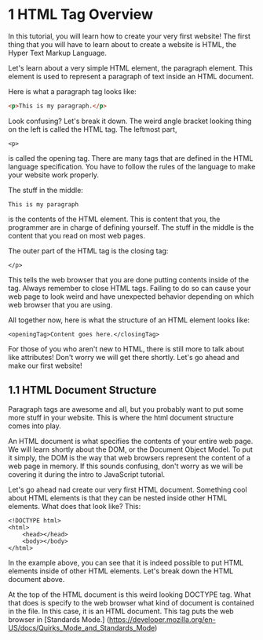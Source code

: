 # 1 HTML Tag Overview

In this tutorial, you will learn how to create your very first website!
The first thing that you will have to learn about to create a website is
HTML, the Hyper Text Markup Language.

Let's learn about a very simple HTML element, the paragraph element. This element is used
to represent a paragraph of text inside an HTML document.

Here is what a paragraph tag looks like:

``` html
<p>This is my paragraph.</p>
```

Look confusing? Let's break it down. The weird angle bracket looking thing
on the left is called the HTML tag. The leftmost part,
```
<p>
```
is called the opening tag. There are many tags that are defined in the HTML language
specification. You have to follow the rules of the language to make your website work properly.

The stuff in the middle:
```
This is my paragraph
```
is the contents of the HTML element. This is content that you, the programmer are in charge
of defining yourself. The stuff in the middle is the content that you read on most web pages.

The outer part of the HTML tag is the closing tag:
```
</p>
```
This tells the web browser that you are done putting contents inside of the tag. Always remember to close HTML tags.
Failing to do so can cause your web page to look weird and have unexpected behavior depending on which web browser that
you are using.

All together now, here is what the structure of an HTML element looks like:
```
<openingTag>Content goes here.</closingTag>
```

For those of you who aren't new to HTML, there is still more to talk about like attributes! Don't worry
we will get there shortly. Let's go ahead and make our first website!

## 1.1 HTML Document Structure

Paragraph tags are awesome and all, but you probably want to put some more stuff in your website.
This is where the html document structure comes into play.

An HTML document is what specifies the contents of your entire web page.
We will learn shortly about the DOM, or the Document Object Model. To put it simply, the DOM is the way that web browsers
represent the content of a web page in memory. If this sounds confusing, don't worry as we will be covering it during the
intro to JavaScript tutorial.

Let's go ahead nad create our very first HTML document. Something cool about HTML elements is that they can be nested
inside other HTML elements. What does that look like? This:

```
<!DOCTYPE html>
<html>
    <head></head>
    <body></body>
</html>
```

In the example above, you can see that it is indeed possible to put HTML elements inside of other HTML elements.
Let's break down the HTML document above.

At the top of the HTML document is this weird looking DOCTYPE tag. What that does is specify to the web browser what kind
of document is contained in the file. In this case, it is an HTML document. This tag puts the web browser in [Standards Mode.]
(https://developer.mozilla.org/en-US/docs/Quirks_Mode_and_Standards_Mode)
